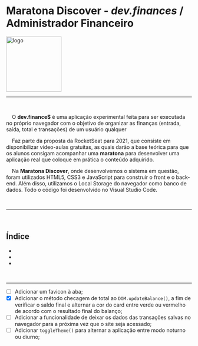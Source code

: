 <h1>Maratona Discover - <i>dev.finances</i> / Administrador Financeiro</h1>

<img src="" alt="logo" height=150px>

---

<br>

<p>&nbsp;&nbsp;&nbsp;&nbsp;O <strong>dev.finance$</strong> é uma aplicação experimental feita para ser executada no próprio navegador com o objetivo de organizar as finanças (entrada, saída, total e transações) de um usuário qualquer</p>
<p>&nbsp;&nbsp;&nbsp;&nbsp;Faz parte da proposta da RocketSeat para 2021, que consiste em disponibilizar vídeo-aulas gratuitas, as quais darão a base teórica para que os alunos consigam acompanhar uma <strong>maratona</strong> para desenvolver uma aplicação real que coloque em prática o conteúdo adquirido.</p>
<p>&nbsp;&nbsp;&nbsp;&nbsp;Na <strong>Maratona Discover</strong>, onde desenvolvemos o sistema em questão, foram utilizados HTML5, CSS3 e JavaScript para construir o front e o back-end. Além disso, utilizamos o Local Storage do navegador como banco de dados. Todo o código foi desenvolvido no Visual Studio Code.</p>

<br>

---

<br>

<h2>Índice</h2>

<ul>
    <li></li>
    <li></li>
    <li></li>
</ul>

<br>

---

- [ ] Adicionar um favicon à aba;
- [x] Adicionar o método checagem de total ao `DOM.updateBalance()`, a fim de verificar o saldo final e alternar a cor do card entre verde ou vermelho de acordo com o resultado final do balanço;
- [ ] Adicionar a funcionalidade de deixar os dados das transações salvas no navegador para a próxima vez que o site seja acessado;
- [ ] Adicionar `toggleTheme()` para alternar a aplicação entre modo noturno ou diurno;
